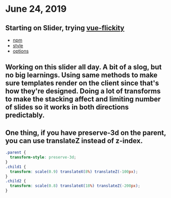# June 24, 2019

## Starting on Slider, trying [vue-flickity](https://vuejsfeed.com/blog/use-flickity-with-vue-js)
- [npm](https://www.npmjs.com/package/flickity)
- [style](https://flickity.metafizzy.co/style.html#cell-sizing)
- [options](https://flickity.metafizzy.co/options.html)

## Working on this slider all day. A bit of a slog, but no big learnings. Using same methods to make sure templates render on the client since that's how they're designed. Doing a lot of transforms to make the stacking affect and limiting number of slides so it works in both directions predictably.

## One thing, if you have preserve-3d on the parent, you can use translateZ instead of z-index.

```scss
.parent {
  transform-style: preserve-3d;
}
.child1 {
  transform: scale(0.9) translateX(8%) translateZ(-100px);
}
.child2 {
  transform: scale(0.8) translateX(18%) translateZ(-200px);
}
```


